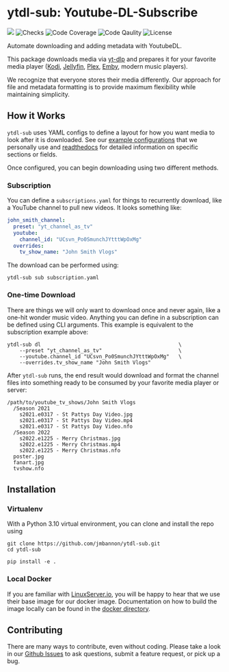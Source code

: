 # ytdl-sub: Youtube-DL-Subscribe
[<img src="https://img.shields.io/badge/readthedocs-link-blue?logo=readthedocs">](https://ytdl-sub.readthedocs.io/en/latest/index.html)
![Checks](https://img.shields.io/github/checks-status/jmbannon/ytdl-sub/master)
![Code Coverage](https://img.shields.io/codecov/c/github/jmbannon/ytdl-sub)
![Code Qaulity](https://img.shields.io/badge/pylint-10%2F10-brightgreen)
![License](https://img.shields.io/github/license/jmbannon/ytdl-sub?color=blue)


Automate downloading and adding metadata with YoutubeDL.

This package downloads media via 
[yt-dlp](https://github.com/yt-dlp/yt-dlp)
and prepares it for your favorite media player
([Kodi](https://github.com/xbmc/xbmc), 
[Jellyfin](https://github.com/jellyfin/jellyfin), 
[Plex](https://github.com/plexinc/pms-docker),
[Emby](https://github.com/plexinc/pms-docker),
modern music players).

We recognize that everyone stores their 
media differently. Our approach for file and metadata formatting is to provide
maximum flexibility while maintaining simplicity.

## How it Works
`ytdl-sub` uses YAML configs to define a layout for how you want media to look
after it is downloaded. See our
[example configurations](https://github.com/jmbannon/ytdl-sub/tree/master/examples)
that we personally use and
[readthedocs](https://ytdl-sub.readthedocs.io/en/latest/config.html#)
for detailed information on specific sections or fields.

Once configured, you can begin downloading using two different methods.

### Subscription
You can define a `subscriptions.yaml` for things to recurrently
download, like a YouTube channel to pull new videos. It looks something like:
```yaml
john_smith_channel:
  preset: "yt_channel_as_tv"
  youtube:
    channel_id: "UCsvn_Po0SmunchJYtttWpOxMg"
  overrides:
    tv_show_name: "John Smith Vlogs"
```
The download can be performed using:
```shell
ytdl-sub sub subscription.yaml
```

### One-time Download
There are things we will only want to download once and never again, like
a one-hit wonder music video. Anything you can define in a subscription can be
defined using CLI arguments. This example is equivalent to the subscription
example above:
```shell
ytdl-sub dl                                             \
    --preset "yt_channel_as_tv"                         \
    --youtube.channel_id "UCsvn_Po0SmunchJYtttWpOxMg"   \
    --overrides.tv_show_name "John Smith Vlogs"
```

After `ytdl-sub` runs, the end result would download and format the channel
files into something ready to be consumed by your favorite media player or
server:
```
/path/to/youtube_tv_shows/John Smith Vlogs
  /Season 2021
    s2021.e0317 - St Pattys Day Video.jpg
    s2021.e0317 - St Pattys Day Video.mp4
    s2021.e0317 - St Pattys Day Video.nfo
  /Season 2022
    s2022.e1225 - Merry Christmas.jpg
    s2022.e1225 - Merry Christmas.mp4
    s2022.e1225 - Merry Christmas.nfo
  poster.jpg
  fanart.jpg
  tvshow.nfo
```

## Installation

### Virtualenv
With a Python 3.10 virtual environment, you can clone and install the repo using
```commandline
git clone https://github.com/jmbannon/ytdl-sub.git
cd ytdl-sub

pip install -e .
```

### Local Docker
If you are familiar with
[LinuxServer.io](https://www.linuxserver.io/),
you will be happy to hear that we use their base image for our docker image.
Documentation on how to build the image locally can be found in the
[docker directory](https://github.com/jmbannon/ytdl-sub/tree/master/docker).


## Contributing
There are many ways to contribute, even without coding. Please take a look in
our [Github Issues](https://github.com/jmbannon/ytdl-sub/issues) to ask
questions, submit a feature request, or pick up a bug.
